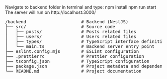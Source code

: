 Navigate to backend folder in terminal and type:
npm install
npm run start
The server will run on http://localhost:3000/

<pre>
/backend                     # Backend (NestJS)
├── src/                     # Source code
│   ├── posts/               # Posts related files
│   ├── users/               # Users related files
│   ├── types/               # TypeScript interface definitions
│   └── main.ts              # Backend server entry point
├── eslint.config.mjs        # ESLint configuration
├── .prettierrc              # Prettier configuration
├── tsconfig.json            # TypeScript configuration
├── package.json             # Project metadata and dependencies
└── README.md                # Project documentation
</pre>